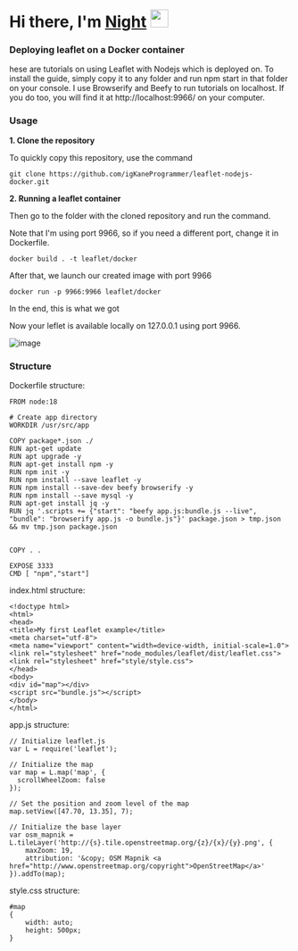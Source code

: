 <h1 align="left">Hi there, I'm <a href="https://t.me/by_n1ght" target="_blank">Night</a> 
<img src="https://github.com/blackcater/blackcater/raw/main/images/Hi.gif" height="32"/></h1>
<h3 align="left">Deploying leaflet on a Docker container</h3>

hese are tutorials on using Leaflet with Nodejs which is deployed on. 
To install the guide, simply copy it to any folder and run npm start in that folder on your console. 
I use Browserify and Beefy to run tutorials on localhost. If you do too, you will find it at http://localhost:9966/ on your computer.

<h3 align="left">Usage</h3>

<b>1. Clone the repository</b>

To quickly copy this repository, use the command
```
git clone https://github.com/igKaneProgrammer/leaflet-nodejs-docker.git
```

<b>2. Running a leaflet container</b>

Then go to the folder with the cloned repository and run the command.

Note that I'm using port 9966, so if you need a different port, change it in Dockerfile.

```
docker build . -t leaflet/docker

```

After that, we launch our created image with port 9966

```
docker run -p 9966:9966 leaflet/docker

```

In the end, this is what we got

Now your leflet is available locally on 127.0.0.1 using port 9966.

![image](https://github.com/igKaneProgrammer/leaflet-nodejs-docker/assets/99356343/0eda9e1d-4839-4401-8667-eccd7d4ce1b2)

<h3 align="left">Structure</h3>

Dockerfile structure:

```
FROM node:18

# Create app directory
WORKDIR /usr/src/app

COPY package*.json ./
RUN apt-get update
RUN apt upgrade -y
RUN apt-get install npm -y
RUN npm init -y
RUN npm install --save leaflet -y
RUN npm install --save-dev beefy browserify -y
RUN npm install --save mysql -y
RUN apt-get install jq -y
RUN jq '.scripts += {"start": "beefy app.js:bundle.js --live", "bundle": "browserify app.js -o bundle.js"}' package.json > tmp.json && mv tmp.json package.json


COPY . .

EXPOSE 3333
CMD [ "npm","start"]
```
index.html structure:

```
<!doctype html>
<html>
<head>
<title>My first Leaflet example</title>
<meta charset="utf-8">
<meta name="viewport" content="width=device-width, initial-scale=1.0">
<link rel="stylesheet" href="node_modules/leaflet/dist/leaflet.css">
<link rel="stylesheet" href="style/style.css">
</head>
<body>
<div id="map"></div>
<script src="bundle.js"></script>
</body>
</html>

```
app.js structure:

```
// Initialize leaflet.js
var L = require('leaflet');

// Initialize the map
var map = L.map('map', {
  scrollWheelZoom: false
});

// Set the position and zoom level of the map
map.setView([47.70, 13.35], 7);

// Initialize the base layer
var osm_mapnik = L.tileLayer('http://{s}.tile.openstreetmap.org/{z}/{x}/{y}.png', {
	maxZoom: 19,
	attribution: '&copy; OSM Mapnik <a href="http://www.openstreetmap.org/copyright">OpenStreetMap</a>'
}).addTo(map);
```

style.css structure:

```
#map
{
    width: auto;
    height: 500px;
}

```
